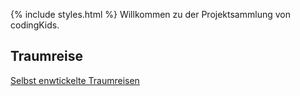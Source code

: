 {% include styles.html %}
Willkommen zu der Projektsammlung von codingKids.

## Traumreise
[Selbst enwtickelte Traumreisen](TRAUMREISE.md)